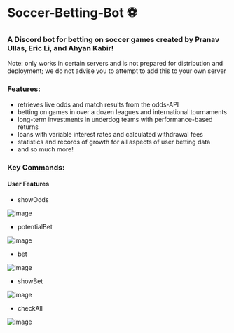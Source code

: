 # Soccer-Betting-Bot ⚽

### A Discord bot for betting on soccer games created by Pranav Ullas, Eric Li, and Ahyan Kabir!
Note: only works in certain servers and is not prepared for distribution and deployment; we do not advise you to attempt to add this to your own server

### Features:
- retrieves live odds and match results from the odds-API
- betting on games in over a dozen leagues and international tournaments
- long-term investments in underdog teams with performance-based returns
- loans with variable interest rates and calculated withdrawal fees
- statistics and records of growth for all aspects of user betting data
- and so much more!

### Key Commands:

#### User Features

- showOdds

![image](https://github.com/pranavUl/Soccer-Betting-Bot/assets/105828651/f28bf53f-c653-4c72-9313-fd3603c8887f)

- potentialBet

![image](https://github.com/pranavUl/Soccer-Betting-Bot/assets/105828651/a23b8a01-22fc-43a8-b25f-b78a696c9cc0)

- bet

![image](https://github.com/pranavUl/Soccer-Betting-Bot/assets/105828651/d743fe4e-0508-4eb9-bc45-0a3990b2979d)

- showBet

![image](https://github.com/pranavUl/Soccer-Betting-Bot/assets/105828651/a8e9a89f-5b98-48c7-b031-1d9f4f63eff1)

- checkAll

![image](https://github.com/pranavUl/Soccer-Betting-Bot/assets/105828651/b01f357a-ea46-46b4-a3f5-78090bbf179f)

